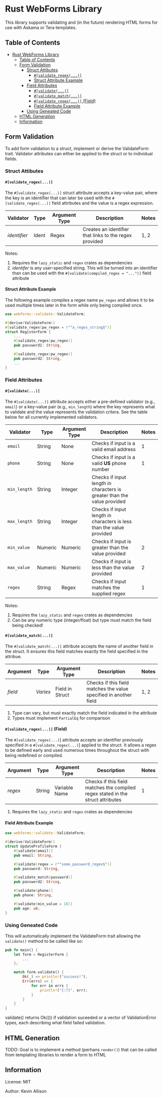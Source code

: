 # Rust WebForms Library

This library supports validating and (in the future) rendering HTML forms for use with Askama or Tera templates.

## Table of Contents

- [Rust WebForms Library](#rust-webforms-library)
  - [Table of Contents](#table-of-contents)
  - [Form Validation](#form-validation)
    - [Struct Attibutes](#struct-attibutes)
      - [`#[validate_regex(...)]`](#validateregex)
      - [Struct Attribute Example](#struct-attribute-example)
    - [Field Attributes](#field-attributes)
      - [`#[validate(...)]`](#validate)
      - [`#[validate_match(...)]`](#validatematch)
      - [`#[validate_regex(...)]` (Field)](#validateregex-field)
      - [Field Attribute Example](#field-attribute-example)
    - [Using Geneated Code](#using-geneated-code)
  - [HTML Generation](#html-generation)
  - [Information](#information)

## Form Validation

To add form validation to a struct, implement or derive the ValidateForm trait.  Validator attributes can either be applied to the struct or to individual fields.

### Struct Attibutes

#### `#[validate_regex(...)]`

The `#[validate_regex(...)]` struct attribute accepts a key-value pair, where the key is an identifier that can later be used with the `#[validate_regex(...)]` field attributes and the value is a regex expression.

| Validator    | Type  | Argument Type | Description                                            | Notes |
| ------------ | ----- | ------------- | ------------------------------------------------------ | ----- |
| *identifier* | Ident | Regex         | Creates an identifier that links to the regex provided | 1, 2  |

Notes:

1. Requires the `lazy_static` and `regex` crates as dependencies
2. *identifer* is any user-specified string.  This will be turned into an identifier than can be used with the `#[validate(compiled_regex = "...")]` field attribute
  
#### Struct Attribute Example

The following example compiles a regex name `pw_regex` and allows it to be used multiple times later in the form while only being compiled once.

```rust
use webforms::validate::ValidateForm;

#[derive(ValidateForm)]
#[validate_regex(pw_regex = r"^a_regex_string$")]
struct RegisterForm {
    ...
    #[validate_regex(pw_regex)]
    pub password1: String,

    #[validate_regex(pw_regex)]
    pub password2: String,
    ...
}
```

### Field Attributes

#### `#[validate(...)]`

The `#[validate(...)]` attribute accepts either a pre-defined validator (e.g., `email`) or a key-value pair (e.g., `min_length`) where the key represents what to validate and the value represents the validation critera.  See the table below for all currently implemented validators.

| Validator    | Type    | Argument Type | Description                                                             | Notes |
| ------------ | ------- | ------------- | ----------------------------------------------------------------------- | ----- |
| `email`      | String  | None          | Checks if input is a valid email address                                | 1     |
| `phone`      | String  | None          | Checks if input is a valid **US** phone number                          | 1     |
| `min_length` | String  | Integer       | Checks if input length in characters is greater than the value provided |       |
| `max_length` | String  | Integer       | Checks if input length in characters is less than the value provided    |       |
| `min_value`  | Numeric | Numeric       | Checks if input is greater than the value provided                      | 2     |
| `max_value`  | Numeric | Numeric       | Checks if input is less than the value provided                         | 2     |
| `regex`      | String  | Regex         | Checks if input matches the supplied regex                              | 1     |

Notes:

1. Requires the `lazy_static` and `regex` crates as dependencies
2. Can be any numeric type (integer/float) but type must match the field being checked!

#### `#[validate_match(...)]`

The `#[validate_match(...)]` attribute accepts the name of another field in the struct.  It ensures this field matches exactly
the field specified in the attribue.

| Argument | Type     | Argument Type   | Description                                                       | Notes |
| -------- | -------- | --------------- | ----------------------------------------------------------------- | ----- |
| *field*  | *Varies* | Field in Struct | Checks if this field matches the value specified in another field | 1, 2  |

1. Type can vary, but must exactly match the field indicated in the attribute
2. Types must implement `PartialEq` for comparison

#### `#[validate_regex(...)]` (Field)

The `#[validate_regex(...)`] attribute accepts an identifier previously specified in a `#[validate_regex(...)`] applied to the struct.  It allows a regex to be defined early and used numerous times throughout the struct with being redefined or compiled.

| Argument | Type   | Argument Type | Description                                                                     | Notes |
| -------- | ------ | ------------- | ------------------------------------------------------------------------------- | ----- |
| *regex*  | String | Variable Name | Checks if this field matches the compiled regex stated in the struct attributes | 1     |

1. Requires the `lazy_static` and `regex` crates as dependencies
  
#### Field Attribute Example

```rust
use webforms::validate::ValidateForm;

#[derive(ValidateForm)]
struct UpdateProfileForm {
    #[validate(email)]
    pub email: String,

    #[validate(regex = r"^some_password_regex$")]
    pub password: String,

    #[validate_match(password)]
    pub password2: String,

    #[validate(phone)]
    pub phone: String,

    #[validate(min_value = 18)]
    pub age: u8;
}
```

### Using Geneated Code

This will automatically implement the ValidateForm trait allowing the `validate()` method to be called like so:

```rust
pub fn main() {
    let form = RegisterForm {
        ...
    };

    match form.validate() {
        Ok(_) => println!("success!"),
        Err(errs) => {
            for err in errs {
                println!("{:?}", err);
            }
        }
    }
}
```

validate() returns Ok(()) if validation suceeded or a vector of ValidationError types, each describing what field failed validation.

## HTML Generation

TODO: Goal is to implement a method (perhans `render()`) that can be called from templating libraries to render a form to HTML

## Information

License: MIT

Author: Kevin Allison
